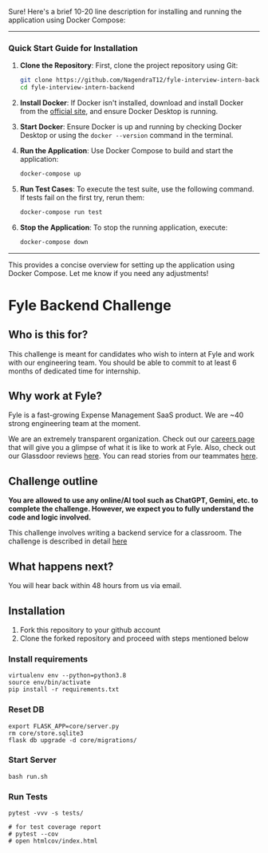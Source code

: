 Sure! Here's a brief 10-20 line description for installing and running the application using Docker Compose:

---

### Quick Start Guide for Installation

1. **Clone the Repository**: 
   First, clone the project repository using Git:
   ```bash
   git clone https://github.com/NagendraT12/fyle-interview-intern-backend.git
   cd fyle-interview-intern-backend
   ```

2. **Install Docker**: 
   If Docker isn't installed, download and install Docker from the [official site](https://www.docker.com/), and ensure Docker Desktop is running.

3. **Start Docker**: 
   Ensure Docker is up and running by checking Docker Desktop or using the `docker --version` command in the terminal.

4. **Run the Application**: 
   Use Docker Compose to build and start the application:
   ```bash
   docker-compose up
   ```

5. **Run Test Cases**: 
   To execute the test suite, use the following command. If tests fail on the first try, rerun them:
   ```bash
   docker-compose run test
   ```

6. **Stop the Application**: 
   To stop the running application, execute:
   ```bash
   docker-compose down
   ```

---

This provides a concise overview for setting up the application using Docker Compose. Let me know if you need any adjustments!
# Fyle Backend Challenge

## Who is this for?

This challenge is meant for candidates who wish to intern at Fyle and work with our engineering team. You should be able to commit to at least 6 months of dedicated time for internship.

## Why work at Fyle?

Fyle is a fast-growing Expense Management SaaS product. We are ~40 strong engineering team at the moment. 

We are an extremely transparent organization. Check out our [careers page](https://careers.fylehq.com) that will give you a glimpse of what it is like to work at Fyle. Also, check out our Glassdoor reviews [here](https://www.glassdoor.co.in/Reviews/Fyle-Reviews-E1723235.htm). You can read stories from our teammates [here](https://stories.fylehq.com).


## Challenge outline

**You are allowed to use any online/AI tool such as ChatGPT, Gemini, etc. to complete the challenge. However, we expect you to fully understand the code and logic involved.**

This challenge involves writing a backend service for a classroom. The challenge is described in detail [here](./Application.md)


## What happens next?

You will hear back within 48 hours from us via email. 


## Installation

1. Fork this repository to your github account
2. Clone the forked repository and proceed with steps mentioned below

### Install requirements

```
virtualenv env --python=python3.8
source env/bin/activate
pip install -r requirements.txt
```
### Reset DB

```
export FLASK_APP=core/server.py
rm core/store.sqlite3
flask db upgrade -d core/migrations/
```
### Start Server

```
bash run.sh
```
### Run Tests

```
pytest -vvv -s tests/

# for test coverage report
# pytest --cov
# open htmlcov/index.html
```
